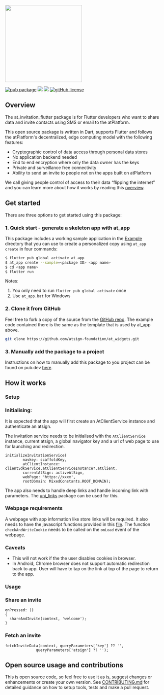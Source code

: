 <img width=250px src="https://atsign.dev/assets/img/atPlatform_logo_gray.svg?sanitize=true">

[![pub package](https://img.shields.io/pub/v/at_invitation_flutter)](https://pub.dev/packages/at_invitation_flutter) [![](https://img.shields.io/static/v1?label=Backend&message=@Platform&color=<COLOR>)](https://atsign.dev) [![](https://img.shields.io/static/v1?label=Publisher&message=The%20@%20Company&color=F05E3E)](https://atsign.com) [![gitHub license](https://img.shields.io/badge/license-BSD3-blue.svg)](./LICENSE)

## Overview

The at_invitation_flutter package is for Flutter developers who want to share
data and invite contacts using SMS or email to the atPlatform.


This open source package is written in Dart, supports Flutter and follows the
atPlatform's decentralized, edge computing model with the following features: 
- Cryptographic control of data access through personal data stores
- No application backend needed
- End to end encryption where only the data owner has the keys
- Private and surveillance free connectivity
- Ability to send an invite to people not on the apps built on atPlatform

We call giving people control of access to their data “flipping the internet”
and you can learn more about how it works by reading this
[overview](https://atsign.dev/docs/overview/).

## Get started

There are three options to get started using this package:

### 1. Quick start - generate a skeleton app with at_app

This package includes a working sample application in the
[Example](https://github.com/atsign-foundation/at_widgets/tree/trunk/at_invitation_flutter/example)
directory that you can use to create a personalized copy using
`at_app create` in four commands:

```sh
$ flutter pub global activate at_app 
$ at_app create --sample=<package ID> <app name> 
$ cd <app name>
$ flutter run
```
Notes: 
1. You only need to run `flutter pub global activate` once
2. Use `at_app.bat` for Windows

### 2. Clone it from GitHub

Feel free to fork a copy of the source from the
[GitHub repo](https://github.com/atsign-foundation/at_widgets).
The example code contained there is the same as the template that is used by
at_app above.

```sh
git clone https://github.com/atsign-foundation/at_widgets.git
```

### 3. Manually add the package to a project

Instructions on how to manually add this package to you project can be found
on pub.dev [here](https://pub.dev/packages/at_invitation_flutter/install).

## How it works

### Setup
### Initialising:

It is expected that the app will first create an AtClientService instance
and authenticate an atsign.

The invitation service needs to be initialised with the `AtClientService`
instance, current atsign, a global navigator key and a url of web page to use
for launching and redirection.

```
initializeInvitationService(
        navkey: scaffoldKey,
        atClientInstance: clientSdkService.atClientServiceInstance?.atClient,
        currentAtSign: activeAtSign,
        webPage: 'https://xxxx',
        rootDomain: MixedConstants.ROOT_DOMAIN);
```

The app also needs to handle deep links and handle incoming link with
parameters.
The [uni_links](https://pub.dev/packages/uni_links) package can be used for
this.

### Webpage requirements

A webpage with app information like store links will be required. It also
needs to have the javascript functions provided in this
[file](https://github.com/atsign-foundation/at_widgets/tree/trunk/at_invitation_flutter/webpage_content/cookieManager.js).
The function `checkAndWriteCookie` needs to be called on the `onLoad` event
of the webpage.

### Caveats

- This will not work if the the user disables cookies in browser.
- In Android, Chrome browser does not support automatic redirection back to
app. User will have to tap on the link at top of the page to return to the app.
  
### Usage

### Share an invite

```
onPressed: () 
{
  shareAndInvite(context, 'welcome');
}
```

### Fetch an invite

```
fetchInviteData(context, queryParameters['key'] ?? '',
              queryParameters['atsign'] ?? '');
```


## Open source usage and contributions

This is open source code, so feel free to use it as is, suggest changes
or enhancements or create your own version. See
[CONTRIBUTING.md](https://github.com/atsign-foundation/at_widgets/blob/trunk/CONTRIBUTING.md)
for detailed guidance on how to setup tools, tests and make a pull request.
